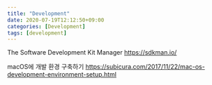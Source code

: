 ```yaml
---
title: "Development"
date: 2020-07-19T12:12:50+09:00
categories: [Development]
tags: [development]
---
```


The Software Development Kit Manager
 https://sdkman.io/

macOS에 개발 환경 구축하기
 https://subicura.com/2017/11/22/mac-os-development-environment-setup.html